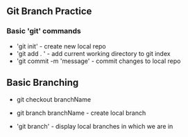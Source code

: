 ## Git Branch Practice

### Basic 'git' commands

* 'git init' - create new local repo
* 'git add . '  - add current working directory to git index
* 'git commit -m 'message' - commit changes to local repo


## Basic Branching
* git checkout branchName

* git branch branchName - create local branch
* 'git branch' - display local branches in which we are in
